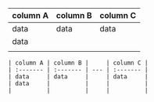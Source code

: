 ﻿
| column A | column B | column C |
| :------- | :------------- | :----- |
| data     | data    | data     |
| data     |   |                         |
|       |   |   |

    | column A | column B |     | column C |
    | :------- | :------- | --- | :------- |
    | data     | data     |     | data     |
    | data     |          |     |          |
    |          |          |     |          |

